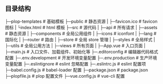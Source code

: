 ## 目录结构

├─plop-templates                # 基础模板
├─public                        # 静态资源
|   ├─favicon.ico							  # favicon 图标
|   └index.html								  # html 模板
├─src                           # 源代码
|  ├─api                        # 所有请求
|  ├─assets                     # 静态资源
|  ├─components                 # 全局公用组件
|  ├─icons                      # iconfont
|  ├─lang                       # 国际化
|  ├─router                     # 路由
|  ├─store                      # 全局 store 管理
|  ├─styles                     # 全局样式
|  ├─utils                      # 全局公用方法
|  ├─views                      # 所有页面
|  ├─App.vue                    # 入口页面
|  ├─main.js                    # 入口文件、加载组件、初始化等
├─.editorconfig                 # 编辑器代码格式配置
├─.env.development              # 开发环境变量配置
├─.env.production               # 生产环境变量配置
├─.eslintignore                 # eslint 忽略配置
├─.eslintrc.js									# eslint 配置项
├─babel.config.js               # babel-loader 配置
├─package.json                  # package.json
├─plopfile.js                   # plop 配置文件
├─vue.config.js                 # vue-cli 配置